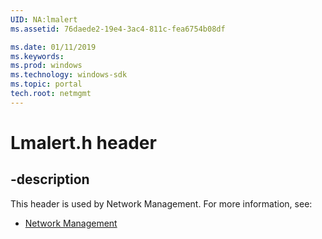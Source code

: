 ```yaml
---
UID: NA:lmalert
ms.assetid: 76daede2-19e4-3ac4-811c-fea6754b08df

ms.date: 01/11/2019
ms.keywords: 
ms.prod: windows
ms.technology: windows-sdk
ms.topic: portal
tech.root: netmgmt
---
```


# Lmalert.h header


## -description


This header is used by Network Management. For more information, see:

- [Network Management](../_netmgmt/index.md)

